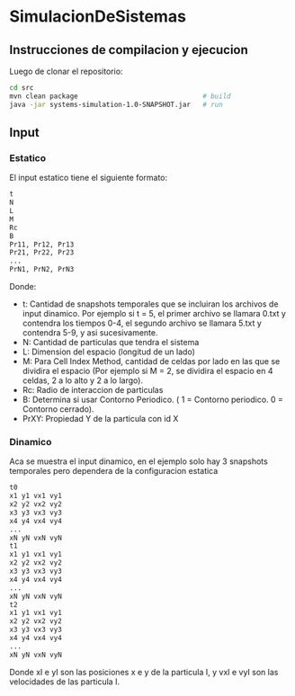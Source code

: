 # SimulacionDeSistemas

## Instrucciones de compilacion y ejecucion

Luego de clonar el repositorio:

```sh
cd src
mvn clean package                               # build
java -jar systems-simulation-1.0-SNAPSHOT.jar   # run
```

## Input

### Estatico

El input estatico tiene el siguiente formato:

```txt
t
N
L
M
Rc
B
Pr11, Pr12, Pr13
Pr21, Pr22, Pr23
...
PrN1, PrN2, PrN3
```

Donde:
- t: Cantidad de snapshots temporales que se incluiran los archivos de input dinamico. Por ejemplo si t = 5, el primer archivo se llamara 0.txt y contendra los tiempos 0-4, el segundo archivo se llamara 5.txt y contendra 5-9, y asi sucesivamente.
- N: Cantidad de particulas que tendra el sistema
- L: Dimension del espacio (longitud de un lado)
- M: Para Cell Index Method, cantidad de celdas por lado en las que se dividira el espacio (Por ejemplo si M = 2, se dividira el espacio en 4 celdas, 2 a lo alto y 2 a lo largo).
- Rc: Radio de interaccion de particulas
- B: Determina si usar Contorno Periodico. ( 1 = Contorno periodico. 0 = Contorno cerrado).
- PrXY: Propiedad Y de la particula con id X

### Dinamico

Aca se muestra el input dinamico, en el ejemplo solo hay 3 snapshots temporales pero dependera de la configuracion estatica

```txt
t0
x1 y1 vx1 vy1
x2 y2 vx2 vy2
x3 y3 vx3 vy3
x4 y4 vx4 vy4
...
xN yN vxN vyN
t1
x1 y1 vx1 vy1
x2 y2 vx2 vy2
x3 y3 vx3 vy3
x4 y4 vx4 vy4
...
xN yN vxN vyN
t2
x1 y1 vx1 vy1
x2 y2 vx2 vy2
x3 y3 vx3 vy3
x4 y4 vx4 vy4
...
xN yN vxN vyN
```

Donde xI e yI son las posiciones x e y de la particula I, y vxI e vyI son las velocidades de las particula I.